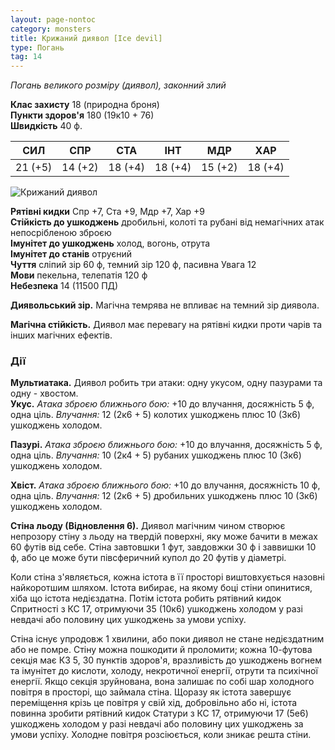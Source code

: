 ```yaml
---
layout: page-nontoc
category: monsters
title: Крижаний диявол [Ice devil]
type: Погань
tag: 14
---
```


_Погань великого розміру (диявол), законний злий_

**Клас захисту** 18 (природна броня)    
**Пункти здоров'я** 180 (19к10 + 76)    
**Швидкість** 40 ф.

| СИЛ     | СПР     | СТА     | ІНТ     | МДР     | ХАР     |
| ------- | ------- | ------- | ------- | ------- | ------- |
| 21 (+5) | 14 (+2) | 18 (+4) | 18 (+4) | 15 (+2) | 18 (+4) |

![Крижаний диявол](https://www.dndbeyond.com/avatars/thumbnails/30782/19/1000/1000/638061948317576166.png)

**Рятівні кидки** Спр +7, Ста +9, Мдр +7, Хар +9    
**Стійкість до ушкоджень** дробильні, колоті та рубані від немагічних атак непосрібленою зброєю    
**Імунітет до ушкоджень** холод, вогонь, отрута    
**Імунітет до станів** отруєний    
**Чуття** сліпий зір 60 ф, темний зір 120 ф, пасивна Увага 12    
**Мови** пекельна, телепатія 120 ф    
**Небезпека** 14 (11500 ПД)

**Диявольський зір.** Магічна темрява не впливає на темний зір диявола.    

**Магічна стійкість.** Диявол має перевагу на рятівні кидки проти чарів та інших магічних ефектів.

### Дії
**Мультиатака.** Диявол робить три атаки: одну укусом, одну пазурами та одну - хвостом.    
**Укус.** _Атака зброєю ближнього бою:_ +10 до влучання, досяжність 5 ф, одна ціль. _Влучання:_ 12 (2к6 + 5) колотих ушкоджень плюс 10 (3к6) ушкоджень холодом.    

**Пазурі.** _Атака зброєю ближнього бою:_ +10 до влучання, досяжність 5 ф, одна ціль. _Влучання:_ 10 (2к4 + 5) рубаних ушкоджень плюс 10 (3к6) ушкоджень холодом.    

**Хвіст.** _Атака зброєю ближнього бою:_ +10 до влучання, досяжність 10 ф, одна ціль. _Влучання:_ 12 (2к6 + 5) дробильних ушкоджень плюс 10 (3к6) ушкоджень холодом.    

**Стіна льоду (Відновлення 6).** Диявол магічним чином створює непрозору стіну з льоду на твердій поверхні, яку може бачити в межах 60 футів від себе. Стіна завтовшки 1 фут, завдовжки 30 ф і заввишки 10 ф, або це може бути півсферичний купол до 20 футів у діаметрі.    

Коли стіна з'являється, кожна істота в її просторі виштовхується назовні найкоротшим шляхом. Істота вибирає, на якому боці стіни опинитися, хіба що істота недієздатна. Потім істота робить рятівний кидок Спритності з КС 17, отримуючи 35 (10к6) ушкоджень холодом у разі невдачі або половину цих ушкоджень за умови успіху.    

Стіна існує упродовж 1 хвилини, або поки диявол не стане недієздатним або не помре. Стіну можна пошкодити й проломити; кожна 10-футова секція має КЗ 5, 30 пунктів здоров'я, вразливість до ушкоджень вогнем та імунітет до кислоти, холоду, некротичної енергії, отрути та психічної енергії. Якщо секція зруйнована, вона залишає по собі шар холодного повітря в просторі, що займала стіна. Щоразу як істота завершує переміщення крізь це повітря у свій хід, добровільно або ні, істота повинна зробити рятівний кидок Статури з КС 17, отримуючи 17 (5е6) ушкоджень холодом у разі невдачі або половину цих ушкоджень за умови успіху. Холодне повітря розсіюється, коли зникає решта стіни.

